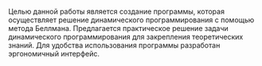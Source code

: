 Целью данной работы является создание программы, которая осуществляет решение динамического программирования с помощью метода Беллмана. Предлагается практическое решение задачи динамического программирования для закрепления теоретических знаний. Для удобства использования программы разработан эргономичный интерфейс.